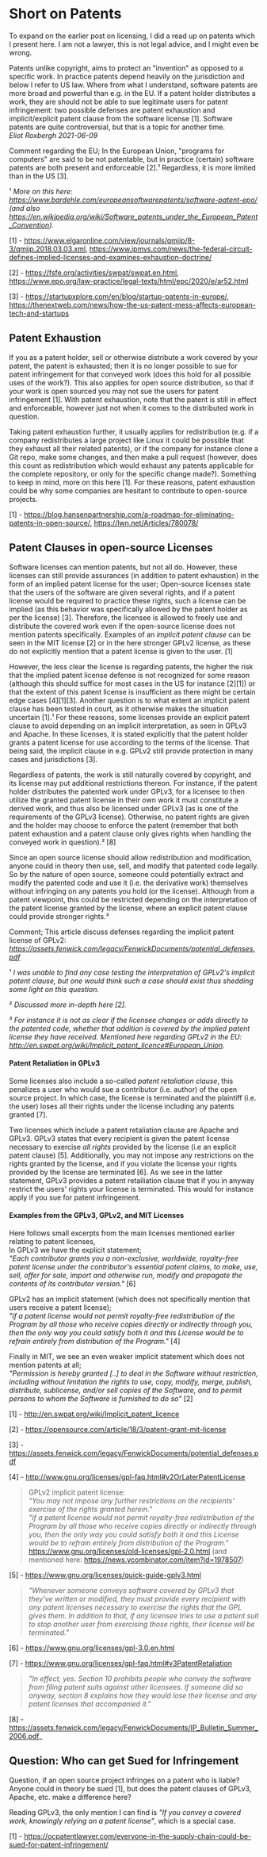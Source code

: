 # Short on Patents

To expand on the earlier post on licensing, I did a read up on patents which I present here. I am not a lawyer, this is not legal advice, and I might even be wrong.

Patents unlike copyright, aims to protect an "invention" as opposed to a specific work.
In practice patents depend heavily on the jurisdiction and below I refer to US law.
Where from what I understand, software patents are more broad and powerful than e.g. in the EU.
If a patent holder distributes a work, they are should not be able to sue legitimate users for patent infringement: two possible defenses are patent exhaustion and implicit/explicit patent clause from the software license [1].
Software patents are quite controversial, but that is a topic for another time.\
_Eliot Roxbergh 2021-06-09_

Comment regarding the EU;
In the European Union, "programs for computers" are said to be not patentable, but in practice (certain) software patents are both present and enforceable [2].¹
Regardless, it is more limited than in the US [3].

¹ _More on this here: <https://www.bardehle.com/europeansoftwarepatents/software-patent-epo/> (and also <https://en.wikipedia.org/wiki/Software_patents_under_the_European_Patent_Convention>)._

[1] - <https://www.elgaronline.com/view/journals/qmjip/8-3/qmjip.2018.03.03.xml>, <https://www.ipmvs.com/news/the-federal-circuit-defines-implied-licenses-and-examines-exhaustion-doctrine/>

[2] - <https://fsfe.org/activities/swpat/swpat.en.html>, <https://www.epo.org/law-practice/legal-texts/html/epc/2020/e/ar52.html>

[3] - <https://startupxplore.com/en/blog/startup-patents-in-europe/>, <https://thenextweb.com/news/how-the-us-patent-mess-affects-european-tech-and-startups>


## Patent Exhaustion

If you as a patent holder, sell or otherwise distribute a work covered by your patent, the patent is exhausted; then it is no longer possible to sue for patent infringement for that conveyed work (does this hold for all possible uses of the work?).
This also applies for open source distribution, so that if your work is open sourced you may not sue the users for patent infringement [1].
With patent exhaustion, note that the patent is still in effect and enforceable, however just not when it comes to the distributed work in question.

Taking patent exhaustion further, it usually applies for redistribution
(e.g. if a company redistributes a large project like Linux it could be possible that they exhaust all their related patents),
or if the company for instance clone a Git repo, make some changes, and then make a pull request
(however, does this count as redistribution which would exhaust any patents applicable for the complete repository, or only for the specific change made?).
Something to keep in mind, more on this here [1].
For these reasons, patent exhaustion could be why some companies are hesitant to contribute to open-source projects.


[1] - <https://blog.hansenpartnership.com/a-roadmap-for-eliminating-patents-in-open-source/>, <https://lwn.net/Articles/780078/>


## Patent Clauses in open-source Licenses


Software licenses can mention patents, but not all do.
However, these licenses can still provide assurances (in addition to patent exhaustion) in the form of an implied patent license for the user;
Open-source licenses state that the users of the software are given several rights, and if a patent license would be required to practice these rights, such a license can be implied (as this behavior was specifically allowed by the patent holder as per the license) [3].
Therefore, the licensee is allowed to freely use and distribute the covered work even if the open-source license does not mention patents specifically.
Examples of an _implicit patent clause_ can be seen in the MIT license [2] or in the here stronger GPLv2 license, as these do not explicitly mention that a patent license is given to the user. [1]

However, the less clear the license is regarding patents, the higher the risk that the implied patent license defense is not recognized for some reason (although this should suffice for most cases in the US for instance [2][1]) or that the extent of this patent license is insufficient as there might be certain edge cases [4][1][3].
Another question is to what extent an implicit patent clause has been tested in court, as it otherwise makes the situation uncertain [1].¹
For these reasons, some licenses provide an explicit patent clause to avoid depending on an implicit interpretation, as seen in GPLv3 and Apache.
In these licenses, it is stated explicitly that the patent holder grants a patent license for use according to the terms of the license.
That being said, the implicit clause in e.g. GPLv2 still provide protection in many cases and jurisdictions [3].

Regardless of patents, the work is still naturally covered by copyright, and its license may put additional restrictions thereon.
For instance, if the patent holder distributes the patented work under GPLv3, for a licensee to then utilize the granted patent license in their own work it must constitute a derived work, and thus also be licensed under GPLv3 (as is one of the requirements of the GPLv3 license).
Otherwise, no patent rights are given and the holder may choose to enforce the patent (remember that both patent exhaustion and a patent clause only gives rights when handling the conveyed work in question).² [8]

Since an open source license should allow redistribution and modification, anyone could in theory then use, sell, and modify that patented code legally.
So by the nature of open source, someone could potentially extract and modify the patented code and use it (i.e. the derivative work) themselves without infringing on any patents you hold (or the license). Although from a patent viewpoint, this could be restricted depending on the interpretation of the patent license granted by the license, where an explicit patent clause could provide stronger rights.³

Comment; This article discuss defenses regarding the implicit patent license of GPLv2: 
_<https://assets.fenwick.com/legacy/FenwickDocuments/potential_defenses.pdf>_

¹ _I was unable to find any case testing the interpretation of GPLv2's implicit patent clause, but one would think such a case should exist thus shedding some light on this question._

² _Discussed more in-depth here [2]._

³ _For instance it is not as clear if the licensee changes or adds directly to the patented code, whether that addition is covered by the implied patent license they have received. Mentioned here regarding GPLv2 in the EU: <http://en.swpat.org/wiki/Implicit_patent_licence#European_Union>._


#### Patent Retaliation in GPLv3

Some licenses also include a so-called _patent retaliation clause_, this penalizes a user who would sue a contributor (i.e. author) of the open source project.
In which case, the license is terminated and the plaintiff (i.e. the user) loses all their rights under the license including any patents granted [7].

Two licenses which include a patent retaliation clause are Apache and GPLv3.
GPLv3 states that every recipient is given the patent license necessary to exercise _all rights_ provided by the license (i.e an explicit patent clause) [5].
Additionally, you may not impose any restrictions on the rights granted by the license, and if you violate the license your rights provided by the license are terminated [6].
As we see in the latter statement, GPLv3 provides a patent retailiation clause that if you in anyway restrict the users' rights your license is terminated.
This would for instance apply if you sue for patent infringement.

#### Examples from the GPLv3, GPLv2, and MIT Licenses

Here follows small excerpts from the main licenses mentioned earlier relating to patent licenses,\
In GPLv3 we have the explicit statement;\
_"Each contributor grants you a non-exclusive, worldwide, royalty-free patent license under the contributor's essential patent claims, to make, use, sell, offer for sale, import and otherwise run, modify and propagate the contents of its contributor version."_ [6]

GPLv2 has an implicit statement (which does not specifically mention that users receive a patent license);\
_"if a patent license would not permit royalty-free redistribution of the Program by all those who receive copies directly or indirectly through you, then the only way you could satisfy both it and this License would be to refrain entirely from distribution of the Program."_ [4]

Finally in MIT, we see an even weaker implicit statement which does not mention patents at all;\
_"Permission is hereby granted [..] to deal
in the Software without restriction, including without limitation the rights
to use, copy, modify, merge, publish, distribute, sublicense, and/or sell
copies of the Software, and to permit persons to whom the Software is
furnished to do so"_ [2]



[1] - <http://en.swpat.org/wiki/Implicit_patent_licence>

[2] - <https://opensource.com/article/18/3/patent-grant-mit-license>

[3] - <https://assets.fenwick.com/legacy/FenwickDocuments/potential_defenses.pdf>

[4] - <http://www.gnu.org/licenses/gpl-faq.html#v2OrLaterPatentLicense>

> GPLv2 implicit patent license: \
> _"You may not impose any further restrictions on the recipients' exercise of the rights granted herein._"\
> _"if a patent license would not permit royalty-free redistribution of the Program by all those who receive copies directly or indirectly through you, then the only way you could satisfy both it and this License would be to refrain entirely from distribution of the Program."_\
> <https://www.gnu.org/licenses/old-licenses/gpl-2.0.html> (and mentioned here: <https://news.ycombinator.com/item?id=1978507>)

[5] - <https://www.gnu.org/licenses/quick-guide-gplv3.html>

> _"Whenever someone conveys software covered by GPLv3 that they've written or modified, they must provide every recipient with any patent licenses necessary to exercise the rights that the GPL gives them. In addition to that, if any licensee tries to use a patent suit to stop another user from exercising those rights, their license will be terminated."_

[6] - <https://www.gnu.org/licenses/gpl-3.0.en.html>

[7] - <https://www.gnu.org/licenses/gpl-faq.html#v3PatentRetaliation>

> _"In effect, yes. Section 10 prohibits people who convey the software from filing patent suits against other licensees. If someone did so anyway, section 8 explains how they would lose their license and any patent licenses that accompanied it."_

[8] - <https://assets.fenwick.com/legacy/FenwickDocuments/IP_Bulletin_Summer_2006.pdf>_

## Question: Who can get Sued for Infringement

Question, if an open source project infringes on a patent who is liable?
Anyone could in theory be sued [1],
but does the patent clauses of GPLv3, Apache, etc. make a difference here?

Reading GPLv3, the only mention I can find is _"If you convey a covered work, knowingly relying on a patent license"_, which is a special case.


[1] - <https://ocpatentlawyer.com/everyone-in-the-supply-chain-could-be-sued-for-patent-infringement/>
